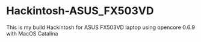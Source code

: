 # Hackintosh-ASUS_FX503VD
This is my build Hackintosh for ASUS FX503VD laptop using opencore 0.6.9 with MacOS Catalina
